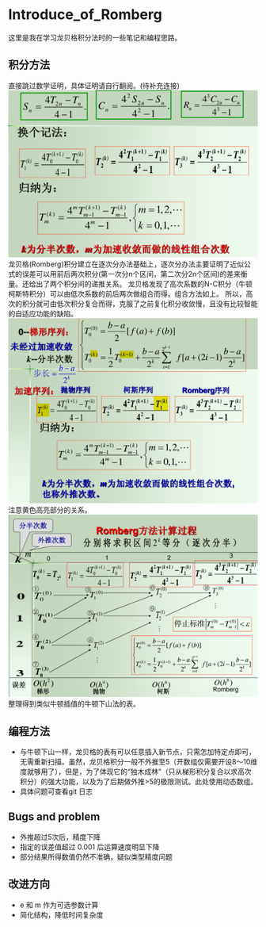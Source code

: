 # Introduce_of_Romberg
这里是我在学习龙贝格积分法时的一些笔记和编程思路。
## 积分方法
直接跳过数学证明，具体证明请自行翻阅。(待补充连接)
![enter image](https://github.com/Bugatti100Peagle/Numerical_Calculation_Method_fortran/blob/master/pictures/romberg01.png?raw=true)
龙贝格(Romberg)积分建立在逐次分办法基础上，逐次分办法主要证明了近似公式的误差可以用前后两次积分(第一次分n个区间，第二次分2n个区间)的差来衡量。还给出了两个积分间的递推关系。
龙贝格发现了高次系数的N-C积分（牛顿柯斯特积分）可以由低次系数的前后两次做组合而得。组合方法如上。
所以，高次的积分就可由低次积分复合而得，克服了之前复化积分收敛慢，且没有比较智能的自适应功能的缺陷。
![enter image](https://github.com/Bugatti100Peagle/Numerical_Calculation_Method_fortran/blob/master/pictures/romberg02.png?raw=true)
注意黄色高亮部分的关系。
![enter image](https://github.com/Bugatti100Peagle/Numerical_Calculation_Method_fortran/blob/master/pictures/romberg03.png?raw=true)
整理得到类似牛顿插值的牛顿下山法的表。
## 编程方法
- 与牛顿下山一样，龙贝格的表有可以任意插入新节点，只需怎加特定点即可，无需重新扫描。虽然，龙贝格积分一般不外推至5（开数组仅需要开设8～10维度就够用了），但是，为了体现它的“独木成林”（只从梯形积分复合以求高次积分）的强大功能，以及为了后期做外推>5的极限测试。此处使用动态数组。
- 具体问题可查看git 日志

## Bugs and problem
- 外推超过5次后，精度下降
- 指定的误差值超过 0.001 后运算速度明显下降
- 部分结果所得数值仍然不准确，疑似类型精度问题

## 改进方向
- e 和 m 作为可选参数计算
- 简化结构，降低时间复杂度

